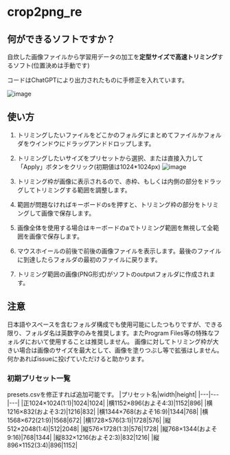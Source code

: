 # crop2png_re

## 何ができるソフトですか？
自炊した画像ファイルから学習用データの加工を**定型サイズで高速トリミング**するソフト(位置決めは手動です)

コードはChatGPTにより出力されたものに手修正を入れています。

![image](https://github.com/user-attachments/assets/e5230264-6633-4781-9ced-ffbdc10b611e)

## 使い方
1. トリミングしたいファイルをどこかのフォルダにまとめてファイルかフォルダをウインドウにドラッグアンドドロップします。
2. トリミングしたいサイズをプリセットから選択、または直接入力して「Apply」ボタンをクリック(初期値は1024*1024px)
   ![image](https://github.com/user-attachments/assets/f90023e6-24e2-4f25-9c3d-fe6415743186)

1. トリミング枠が画像に表示されるので、赤枠、もしくは内側の部分をドラッグしてトリミングする範囲を調整します。
1. 範囲が問題なければキーボードのsを押すと、トリミング枠の部分をトリミングして画像で保存します。
1. 画像全体を使用する場合はキーボードのaでトリミング範囲を無視して全範囲を画像で保存します。
2. マウスホイールの前後で前後の画像ファイルを表示します。最後のファイルに到達したらフォルダの最初のファイルに戻ります。
1. トリミング範囲の画像(PNG形式)がソフトのoutputフォルダに作成されます。

## 注意
日本語やスペースを含むフォルダ構成でも使用可能にしたつもりですが、できる限り、フォルダ名は英数字のみを推奨します。またProgram Files等の特殊なフォルダにおいて使用することは推奨しません。
画像に対してトリミング枠が大きい場合は画像のサイズを最大として、画像を塗りつぶし等で拡張はしません。
何かあればissueに投げていただけると助かります。

### 初期プリセット一覧
presets.csvを修正すれば追加可能です。
|プリセット名|width|height|
|---|---|---|
|正1024×1024(1:1)|1024|1024|
|横1152×896(およそ4:3)|1152|896|
|横1216×832(およそ3:2)|1216|832|
|横1344×768(およそ16:9)|1344|768|
|横1568×672(21:9)|1568|672|
|横1728×576(3:1)|1728|576|
|縦512×2048(1:4)|512|2048|
|縦576×1728(1:3)|576|1728|
|縦768×1344(およそ9:16)|768|1344|
|縦832×1216(およそ2:3)|832|1216|
|縦896×1152(3:4)|896|1152|
